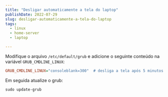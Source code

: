 ```yaml
---
title: "Desligar automaticamente a tela do laptop"
publishDate: 2022-07-29
slug: desligar-automaticamente-a-tela-do-laptop
tags:
  - linux
  - home-server
  - laptop

---
```


Modifique o arquivo `/etc/default/grub` e adicione o seguinte conteúdo na variável `GRUB_CMDLINE_LINUX`:

```ini
GRUB_CMDLINE_LINUX="consoleblank=300"  # desliga a tela após 5 minutos
```

Em seguida atualize o grub:

```shell
sudo update-grub
```

